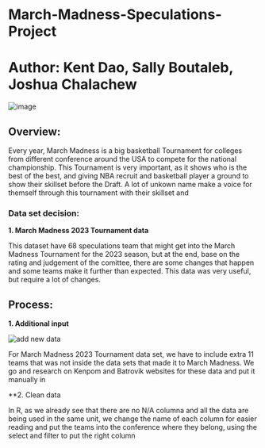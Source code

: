 # March-Madness-Speculations-Project
# Author: Kent Dao, Sally Boutaleb, Joshua Chalachew

![image](https://user-images.githubusercontent.com/118495124/226211913-7b106287-ce1f-4a89-b5f8-36347a97f3e9.png)

## Overview:

Every year, March Madness is a big basketball Tournament for colleges from different conference around the USA to compete for the national championship. This Tournament is very important, as it shows who is the best of the best, and giving NBA recruit and basketball player a ground to show their skillset before the Draft. A lot of unkown name make a voice for themself through this tournament with their skillset and 


### Data set decision:

**1. March Madness 2023 Tournament data**

This dataset have 68 speculations team that might get into the March Madness Tournament for the 2023 season, but at the end, base on the rating and judgement of the comittee, there are some changes that happen and some teams make it further than expected. This data was very useful, but require a lot of changes. 


## Process:

**1. Additional input**

![add new data](https://user-images.githubusercontent.com/118495124/226212055-e75873f2-b23d-4f61-8dc4-22a4f068505b.png)

For March Madness 2023 Tournament data set, we have to include extra 11 teams that was not inside the data sets that made it to March Madness. We go and research on Kenpom and Batrovik websites for these data and put it manually in  

**2. Clean data

In R, as we already see that there are no N/A columna and all the data are being used in the same unit, we change the name of each column for easier reading and put the teams into the conference where they belong, using the select and filter to put the right column
